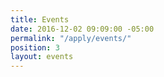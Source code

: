 ```yaml
---
title: Events
date: 2016-12-02 09:09:00 -05:00
permalink: "/apply/events/"
position: 3
layout: events
---
```


